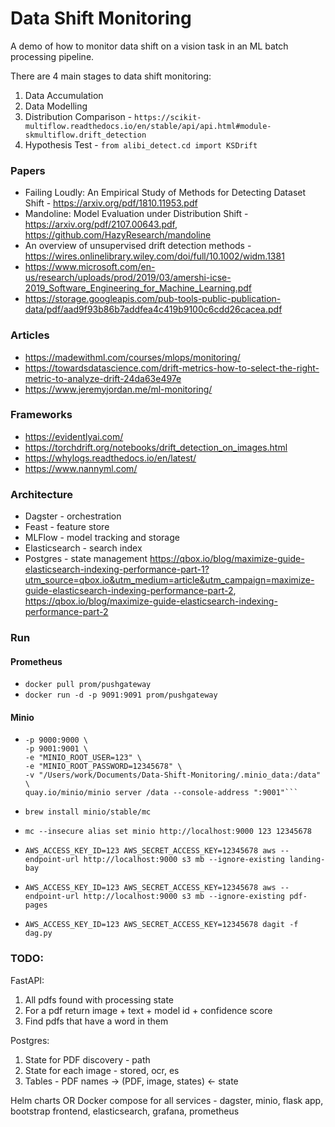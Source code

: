 # Data Shift Monitoring

A demo of how to monitor data shift on a vision task in an ML batch processing pipeline. 

There are 4 main stages to data shift monitoring:
1. Data Accumulation
1. Data Modelling
1. Distribution Comparison - `https://scikit-multiflow.readthedocs.io/en/stable/api/api.html#module-skmultiflow.drift_detection`
1. Hypothesis Test - `from alibi_detect.cd import KSDrift`

### Papers
- Failing Loudly: An Empirical Study of Methods for Detecting Dataset Shift - https://arxiv.org/pdf/1810.11953.pdf
- Mandoline: Model Evaluation under Distribution Shift - https://arxiv.org/pdf/2107.00643.pdf, https://github.com/HazyResearch/mandoline
- An overview of unsupervised drift detection methods - https://wires.onlinelibrary.wiley.com/doi/full/10.1002/widm.1381
- https://www.microsoft.com/en-us/research/uploads/prod/2019/03/amershi-icse-2019_Software_Engineering_for_Machine_Learning.pdf
- https://storage.googleapis.com/pub-tools-public-publication-data/pdf/aad9f93b86b7addfea4c419b9100c6cdd26cacea.pdf

### Articles
- https://madewithml.com/courses/mlops/monitoring/
- https://towardsdatascience.com/drift-metrics-how-to-select-the-right-metric-to-analyze-drift-24da63e497e
- https://www.jeremyjordan.me/ml-monitoring/

### Frameworks
- https://evidentlyai.com/
- https://torchdrift.org/notebooks/drift_detection_on_images.html
- https://whylogs.readthedocs.io/en/latest/
- https://www.nannyml.com/

### Architecture
- Dagster - orchestration
- Feast - feature store
- MLFlow - model tracking and storage
- Elasticsearch - search index
- Postgres - state management https://qbox.io/blog/maximize-guide-elasticsearch-indexing-performance-part-1?utm_source=qbox.io&utm_medium=article&utm_campaign=maximize-guide-elasticsearch-indexing-performance-part-2, https://qbox.io/blog/maximize-guide-elasticsearch-indexing-performance-part-2 

### Run
#### Prometheus
- `docker pull prom/pushgateway`
- `docker run -d -p 9091:9091 prom/pushgateway`

#### Minio
- ```docker run \
  -p 9000:9000 \
  -p 9001:9001 \
  -e "MINIO_ROOT_USER=123" \
  -e "MINIO_ROOT_PASSWORD=12345678" \
  -v "/Users/work/Documents/Data-Shift-Monitoring/.minio_data:/data" \
  quay.io/minio/minio server /data --console-address ":9001"```
- `brew install minio/stable/mc`
- `mc --insecure alias set minio http://localhost:9000 123 12345678`
- `AWS_ACCESS_KEY_ID=123 AWS_SECRET_ACCESS_KEY=12345678 aws --endpoint-url http://localhost:9000 s3 mb --ignore-existing landing-bay`
- `AWS_ACCESS_KEY_ID=123 AWS_SECRET_ACCESS_KEY=12345678 aws --endpoint-url http://localhost:9000 s3 mb --ignore-existing pdf-pages`

- `AWS_ACCESS_KEY_ID=123 AWS_SECRET_ACCESS_KEY=12345678 dagit -f dag.py`

### TODO:
FastAPI:
1. All pdfs found with processing state
1. For a pdf return image + text + model id + confidence score
1. Find pdfs that have a word in them

Postgres:
1. State for PDF discovery - path
1. State for each image - stored, ocr, es
1. Tables - PDF names -> (PDF, image, states) <- state

Helm charts OR Docker compose for all services - dagster, minio, flask app, bootstrap frontend, elasticsearch, grafana, prometheus
